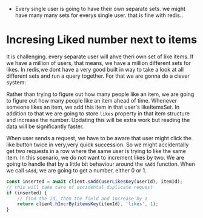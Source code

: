 - Every single user is going to have their own separate sets. we might have many many sets for everys single user. that is fine with redis..

# Incresing Liked number next to items

It is challenging. every separate user will ahve theri own set of like items. If we have a million of users, that means, we have a million different sets for likes. In redis,we dont have a very good built in way to take a look at all different sets and run a query together. For that we are gonna do a clever system:

Rather than trying to figure out how many people like an item, we are going to figure out how many people like an item ahead of time. Whenever someone likes an item, we add this item in that user's likeItemsSet. In addition to that we are going to store `likes` property in that item structure and increase the number. Updating this will be extra work but reading the data will be significantly faster.

When user sends a request, we have to be aware that user might click the like button twice in very,very quick succession. So we might accidentally get two requests in a row where the same user is trying to like the same item. In this scenario, we do not want to increment likes by two. We are going to handle that by a little bit behaviour around the `sAdd` function. When we call `sAdd`, we are going to get a number, either 0 or 1.

```js
const inserted = await client.sAdd(userLikesKey(userId), itemId);
// this will take care of accidental duplicate request
if (inserted) {
	// find the id, then the field and increase by 1
	return client.hIncrBy(itemsKey(itemId), 'likes', 1);
}
```
